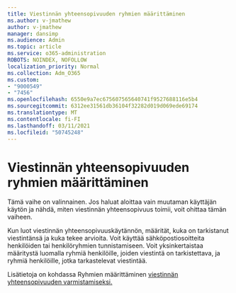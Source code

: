 ```yaml
---
title: Viestinnän yhteensopivuuden ryhmien määrittäminen
ms.author: v-jmathew
author: v-jmathew
manager: dansimp
ms.audience: Admin
ms.topic: article
ms.service: o365-administration
ROBOTS: NOINDEX, NOFOLLOW
localization_priority: Normal
ms.collection: Adm_O365
ms.custom:
- "9000549"
- "7456"
ms.openlocfilehash: 6550e9a7ec675607565640741f9527688116e5b4
ms.sourcegitcommit: 6312ee31561db36104f32282d019d069ede69174
ms.translationtype: MT
ms.contentlocale: fi-FI
ms.lasthandoff: 03/11/2021
ms.locfileid: "50745248"
---
```

# <a name="set-up-groups-for-communication-compliance"></a>Viestinnän yhteensopivuuden ryhmien määrittäminen

Tämä vaihe on valinnainen. Jos haluat aloittaa vain muutaman käyttäjän käytön ja nähdä, miten viestinnän yhteensopivuus toimii, voit ohittaa tämän vaiheen.  
  
Kun luot viestinnän yhteensopivuuskäytännön, määrität, kuka on tarkistanut viestintänsä ja kuka tekee arvioita. Voit käyttää sähköpostiosoitteita henkilöiden tai henkilöryhmien tunnistamiseen. Voit yksinkertaistaa määritystä luomalla ryhmiä henkilöille, joiden viestintä on tarkistettava, ja ryhmiä henkilöille, jotka tarkastelevat viestintää.  
  
Lisätietoja on kohdassa Ryhmien määrittäminen [viestinnän yhteensopivuuden varmistamiseksi.](https://go.microsoft.com/fwlink/?linkid=2129594)
